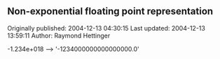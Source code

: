 ## Non-exponential floating point representation

Originally published: 2004-12-13 04:30:15
Last updated: 2004-12-13 13:59:11
Author: Raymond Hettinger

-1.234e+018  -->  '-1234000000000000000.0'